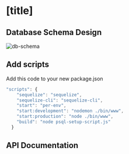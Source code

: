 # [title]

## Database Schema Design

![db-schema]

[db-schema]: ./images/example.png

## Add scripts

Add this code to your new package.json
```js
"scripts": {
    "sequelize": "sequelize",
    "sequelize-cli": "sequelize-cli",
    "start": "per-env",
    "start:development": "nodemon ./bin/www",
    "start:production": "node ./bin/www",
    "build": "node psql-setup-script.js"
  }
  ```

## API Documentation
